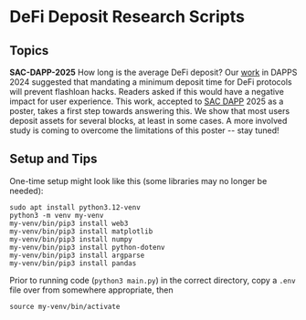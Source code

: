 # DeFi Deposit Research Scripts

## Topics
**SAC-DAPP-2025** How long is the average DeFi deposit? Our [work](https://ieeexplore.ieee.org/document/10646464) in DAPPS 2024 suggested that mandating a minimum deposit time for DeFi protocols will prevent flashloan hacks. Readers asked if this would have a negative impact for user experience. This work, accepted to [SAC DAPP](https://www.cas-blockchain-certification.com/en/acm-sac-dapp-track) 2025 as a poster, takes a first step towards answering this. We show that most users deposit assets for several blocks, at least in some cases. A more involved study is coming to overcome the limitations of this poster -- stay tuned!

## Setup and Tips
One-time setup might look like this (some libraries may no longer be needed):

```
sudo apt install python3.12-venv
python3 -m venv my-venv
my-venv/bin/pip3 install web3
my-venv/bin/pip3 install matplotlib
my-venv/bin/pip3 install numpy
my-venv/bin/pip3 install python-dotenv
my-venv/bin/pip3 install argparse
my-venv/bin/pip3 install pandas
```

Prior to running code (`python3 main.py`) in the correct directory, copy a `.env` file over from somewhere appropriate, then
```
source my-venv/bin/activate
```
